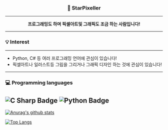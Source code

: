 <div align=center>
  
### 🌠 StarPixeller
---
**프로그래밍도 하며 픽셀아트및 그래픽도 조금 하는 사람입니다!**

</div>

---
### 💡 Interest
---
- Python, C# 등 여러 프로그래밍 언어에 관심이 있습니다!
- 픽셀아트나 일러스트등 그림을 그리거나 그래픽 디자인 하는 것에 관심이 있습니다!
---
### 💻 Programming languages
![C Sharp Badge](http://img.shields.io/badge/│-C_Sharp-239120?style=for-the-badge&logo=c-sharp&logoColor=white)
![Python Badge](http://img.shields.io/badge/│-Python-3776AB?style=for-the-badge&logo=python&logoColor=white)
---
[![Anurag's github stats](https://github-readme-stats.vercel.app/api?username=starpixeller&show_icons=true)](https://github.com/anuraghazra/github-readme-stats)

[![Top Langs](https://github-readme-stats.vercel.app/api/top-langs/?username=starpixeller&layout=compact)](https://github.com/anuraghazra/github-readme-stats)
